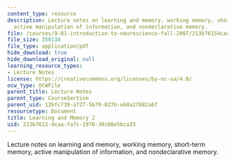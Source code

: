 ```yaml
---
content_type: resource
description: Lecture notes on learning and memory, working memory, short-term memory,
  active manipulation of information, and nondeclarative memory.
file: /courses/9-01-introduction-to-neuroscience-fall-2007/213b76154caafa7c197030c08e5bca33_21_nondeclarativ.pdf
file_size: 350134
file_type: application/pdf
hide_download: true
hide_download_original: null
learning_resource_types:
- Lecture Notes
license: https://creativecommons.org/licenses/by-nc-sa/4.0/
ocw_type: OCWFile
parent_title: Lecture Notes
parent_type: CourseSection
parent_uid: 13bfc739-a727-5b79-027b-eb0a27682a6f
resourcetype: Document
title: Learning and Memory 2
uid: 213b7615-4caa-fa7c-1970-30c08e5bca33
---
```

Lecture notes on learning and memory, working memory, short-term memory, active manipulation of information, and nondeclarative memory.